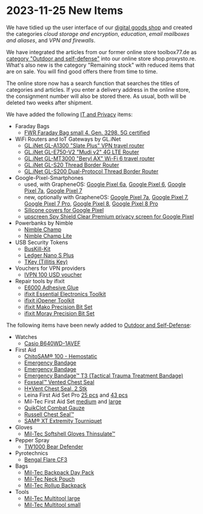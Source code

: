 # 2023-11-25 New Items

We have tidied up the user interface of our [digital goods shop](https://digitalgoods.proxysto.re/en) and created the categories _cloud storage and encryption_, _education_, _email mailboxes and aliases_, and _VPN and firewalls_.

We have integrated the articles from our former online store toolbox77.de as [category "Outdoor and self-defense"](https://shop.proxysto.re/category/70) into our online store shop.proxysto.re. What's also new is the category "Remaining stock" with reduced items that are on sale. You will find good offers there from time to time.

The online store now has a search function that searches the titles of categories and articles. If you enter a delivery address in the online store, the consignment number will also be stored there. As usual, both will be deleted two weeks after shipment.

We have added the following [IT and Privacy](https://shop.proxysto.re/category/69) items:

* Faraday Bags
  * [FWR Faraday Bag small 4. Gen. 3298, 5G certified](https://shop.proxysto.re/conf/891)
* WiFi Routers and IoT Gateways by GL.iNet
  * [GL.iNet GL-A1300 "Slate Plus" VPN travel router](https://shop.proxysto.re/conf/916)
  * [GL.iNet GL-E750-V2 "Mudi v2" 4G LTE Router](https://shop.proxysto.re/conf/820)
  * [GL.iNet GL-MT3000 "Beryl AX" Wi-Fi 6 travel router](https://shop.proxysto.re/conf/915)
  * [GL.iNet GL-S20 Thread Border Router](https://shop.proxysto.re/conf/918)
  * [GL.iNet GL-S200 Dual-Protocol Thread Border Router](https://shop.proxysto.re/conf/919)
* Google-Pixel-Smartphones
  * used, with GrapheneOS: [Google Pixel 6a](https://shop.proxysto.re/conf/944), [Google Pixel 6](https://shop.proxysto.re/conf/945), [Google Pixel 7a](https://shop.proxysto.re/conf/946), [Google Pixel 7](https://shop.proxysto.re/conf/947)
  * new, optionally with GrapheneOS: [Google Pixel 7a](https://shop.proxysto.re/conf/899), [Google Pixel 7](https://shop.proxysto.re/conf/868), [Google Pixel 7 Pro](https://shop.proxysto.re/conf/851), [Google Pixel 8](https://shop.proxysto.re/conf/956), [Google Pixel 8 Pro](https://shop.proxysto.re/conf/961)
  * [Silicone covers for Google Pixel](https://shop.proxysto.re/category/18)
  * [upscreen Spy Shield Clear Premium privacy screen for Google Pixel](https://shop.proxysto.re/category/17)
* Powerbanks by Nimble
  * [Nimble Champ](https://shop.proxysto.re/conf/857)
  * [Nimble Champ Lite](https://shop.proxysto.re/conf/858)
* USB Security Tokens
  * [BusKill-Kit](https://shop.proxysto.re/conf/914)
  * [Ledger Nano S Plus](https://shop.proxysto.re/conf/890)
  * [TKey (Tillitis Key)](https://shop.proxysto.re/conf/898)
* Vouchers for VPN providers
  * [IVPN 100 USD voucher](https://shop.proxysto.re/conf/932)
* Repair tools by ifixit
  * [E6000 Adhesive Glue](https://shop.proxysto.re/conf/925)
  * [ifixit Essential Electronics Toolkit](https://shop.proxysto.re/conf/929)
  * [ifixit iOpener Toolkit](https://shop.proxysto.re/conf/926)
  * [ifixit Mako Precision Bit Set](https://shop.proxysto.re/conf/927)
  * [ifixit Moray Precision Bit Set](https://shop.proxysto.re/conf/928)

The following items have been newly added to [Outdoor and Self-Defense](https://shop.proxysto.re/category/70):

* Watches
  * [Casio B640WD-1AVEF](https://shop.proxysto.re/conf/910)
* First Aid
  * [ChitoSAM® 100 - Hemostatic](https://shop.proxysto.re/conf/881)
  * [Emergency Bandage](https://shop.proxysto.re/conf/882)
  * [Emergency Bandage](https://shop.proxysto.re/conf/883)
  * [Emergency Bandage™ T3 (Tactical Trauma Treatment Bandage)](https://shop.proxysto.re/conf/880)
  * [Foxseal™ Vented Chest Seal](https://shop.proxysto.re/conf/886)
  * [H*Vent Chest Seal, 2 Stk](https://shop.proxysto.re/conf/887)
  * Leina First Aid Set Pro [25 pcs](https://shop.proxysto.re/conf/892) and [43 pcs](https://shop.proxysto.re/conf/894)
  * Mil-Tec First Aid Set [medium](https://shop.proxysto.re/conf/896) and [large](https://shop.proxysto.re/conf/897)
  * [QuikClot Combat Gauze](https://shop.proxysto.re/conf/884)
  * [Russell Chest Seal™](https://shop.proxysto.re/conf/885)
  * [SAM® XT Extremity Tourniquet](https://shop.proxysto.re/conf/888)
* Gloves
  * [Mil-Tec Softshell Gloves Thinsulate™](https://shop.proxysto.re/conf/860)
* Pepper Spray
  * [TW1000 Bear Defender](https://shop.proxysto.re/conf/923)
* Pyrotechnics
  * [Bengal Flare CF3](https://shop.proxysto.re/conf/912)
* Bags
  * [Mil-Tec Backpack Day Pack](https://shop.proxysto.re/conf/867)
  * [Mil-Tec Neck Pouch](https://shop.proxysto.re/conf/866)
  * [Mil-Tec Rollup Backpack](https://shop.proxysto.re/conf/865)
* Tools
  * [Mil-Tec Multitool large](https://shop.proxysto.re/conf/864)
  * [Mil-Tec Multitool small](https://shop.proxysto.re/conf/863)
